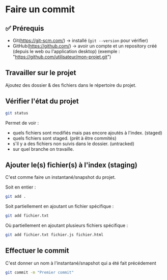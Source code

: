 # Faire un commit

## ✅ Prérequis

- Git(https://git-scm.com/) -> installé (`git --version` pour vérifier)
- GitHub(https://github.com/) -> avoir un compte et un repository créé (depuis le web ou l'application desktop) (exemple : "https://github.com/utilisateur/mon-projet.git")

## Travailler sur le projet

Ajoutez des dossier & des fichiers dans le répertoire du projet.

## Vérifier l'état du projet

```bash
git status
```

Permet de voir :

- quels fichiers sont modifiés mais pas encore ajoutés à l'index. (staged)
- quels fichiers sont staged. (prêt à être commités)
- s'il y a des fichiers non suivis dans le dossier. (untracked)
- sur quel branche on travaille.

## Ajouter le(s) fichier(s) à l'index (staging)

C'est comme faire un instantané/snapshot du projet.

Soit en entier :

```bash
git add .
```

Soit partiellement en ajoutant un fichier spécifique :

```bash
git add fichier.txt
```

Où partiellement en ajoutant plusieurs fichiers spécifique :

```bash
git add fichier.txt fichier.js fichier.html
```

## Effectuer le commit

C'est donner un nom à l'instantané/snapshot qui a été fait précédement

```bash
git commit -m "Premier commit"
```

